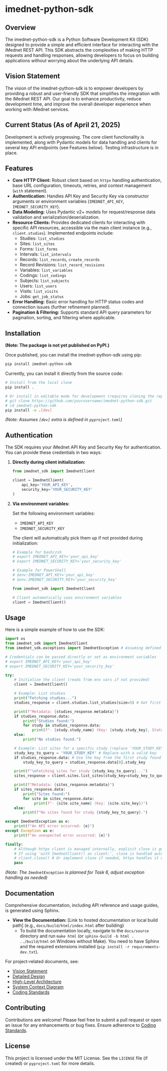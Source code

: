 # imednet-python-sdk

## Overview

The imednet-python-sdk is a Python Software Development Kit (SDK) designed to provide a simple and efficient interface for interacting with the iMednet REST API. This SDK abstracts the complexities of making HTTP requests and handling responses, allowing developers to focus on building applications without worrying about the underlying API details.

## Vision Statement

The vision of the imednet-python-sdk is to empower developers by providing a robust and user-friendly SDK that simplifies the integration with the iMednet REST API. Our goal is to enhance productivity, reduce development time, and improve the overall developer experience when working with iMednet services.

## Current Status (As of April 21, 2025)

Development is actively progressing. The core client functionality is implemented, along with Pydantic models for data handling and clients for several key API endpoints (see Features below). Testing infrastructure is in place.

## Features

* **Core HTTP Client:** Robust client based on `httpx` handling authentication, base URL configuration, timeouts, retries, and context management (`with` statement).
* **Authentication:** Handles API Key and Security Key via constructor arguments or environment variables (`IMEDNET_API_KEY`, `IMEDNET_SECURITY_KEY`).
* **Data Modeling:** Uses Pydantic v2+ models for request/response data validation and serialization/deserialization.
* **Resource Clients:** Provides dedicated clients for interacting with specific API resources, accessible via the main client instance (e.g., `client.studies`). Implemented endpoints include:
  * Studies: `list_studies`
  * Sites: `list_sites`
  * Forms: `list_forms`
  * Intervals: `list_intervals`
  * Records: `list_records`, `create_records`
  * Record Revisions: `list_record_revisions`
  * Variables: `list_variables`
  * Codings: `list_codings`
  * Subjects: `list_subjects`
  * Users: `list_users`
  * Visits: `list_visits`
  * Jobs: `get_job_status`
* **Error Handling:** Basic error handling for HTTP status codes and connection issues (further refinement planned).
* **Pagination & Filtering:** Supports standard API query parameters for pagination, sorting, and filtering where applicable.

## Installation

**(Note: The package is not yet published on PyPI.)**

Once published, you can install the imednet-python-sdk using pip:

```bash
pip install imednet-python-sdk
```

Currently, you can install it directly from the source code:

```bash
# Install from the local clone
pip install .

# Or install in editable mode for development (requires cloning the repo first)
# git clone https://github.com/yourusername/imednet-python-sdk.git
# cd imednet-python-sdk
pip install -e .[dev]
```

*(Note: Assumes `[dev]` extra is defined in `pyproject.toml`)*

## Authentication

The SDK requires your iMednet API Key and Security Key for authentication. You can provide these credentials in two ways:

1. **Directly during client initialization:**

   ```python
   from imednet_sdk import ImednetClient

   client = ImednetClient(
       api_key='YOUR_API_KEY',
       security_key='YOUR_SECURITY_KEY'
   )
   ```

2. **Via environment variables:**

   Set the following environment variables:

   * `IMEDNET_API_KEY`
   * `IMEDNET_SECURITY_KEY`

   The client will automatically pick them up if not provided during initialization:

   ```python
   # Example for bash/zsh
   # export IMEDNET_API_KEY='your_api_key'
   # export IMEDNET_SECURITY_KEY='your_security_key'

   # Example for PowerShell
   # $env:IMEDNET_API_KEY='your_api_key'
   # $env:IMEDNET_SECURITY_KEY='your_security_key'

   from imednet_sdk import ImednetClient

   # Client automatically uses environment variables
   client = ImednetClient()
   ```

## Usage

Here is a simple example of how to use the SDK:

```python
import os
from imednet_sdk import ImednetClient
from imednet_sdk.exceptions import ImednetException # Assuming defined in Task 6

# Credentials can be passed directly or set as environment variables
# export IMEDNET_API_KEY='your_api_key'
# export IMEDNET_SECURITY_KEY='your_security_key'

try:
    # Initialize the client (reads from env vars if not provided)
    client = ImednetClient()

    # Example: List studies
    print("Fetching studies...")
    studies_response = client.studies.list_studies(size=5) # Get first 5 studies

    print(f"Metadata: {studies_response.metadata}")
    if studies_response.data:
        print("Studies found:")
        for study in studies_response.data:
            print(f"- {study.study_name} (Key: {study.study_key}, Status: {study.status})")
    else:
        print("No studies found.")

    # Example: List sites for a specific study (replace 'YOUR_STUDY_KEY')
    study_key_to_query = 'YOUR_STUDY_KEY' # Replace with a valid key
    if studies_response.data: # Use the key from the first study found if available
        study_key_to_query = studies_response.data[0].study_key

    print(f"\nFetching sites for study {study_key_to_query}...")
    sites_response = client.sites.list_sites(study_key=study_key_to_query, size=5)

    print(f"Metadata: {sites_response.metadata}")
    if sites_response.data:
        print("Sites found:")
        for site in sites_response.data:
             print(f"- {site.site_name} (Key: {site.site_key})")
    else:
        print(f"No sites found for study {study_key_to_query}.")

except ImednetException as e:
    print(f"An API error occurred: {e}")
except Exception as e:
    print(f"An unexpected error occurred: {e}")

finally:
    # Although httpx client is managed internally, explicit close is good practice if not using 'with'
    # If using 'with ImednetClient() as client:', close is handled automatically.
    # client.close() # Or implement close if needed, httpx handles it with context manager
    pass

```

*(Note: The `ImednetException` is planned for Task 6, adjust exception handling as needed)*

## Documentation

Comprehensive documentation, including API reference and usage guides, is generated using Sphinx.

* **View the Documentation:** [Link to hosted documentation or local build path] (e.g., `docs/build/html/index.html` after building)
  * To build the documentation locally, navigate to the `docs/source` directory and run `make html` (or `sphinx-build -b html . ../build/html` on Windows without Make). You need to have Sphinx and the required extensions installed (`pip install -r requirements-dev.txt`).

For project-related documents, see:

* [Vision Statement](docs/project/vision.md)
* [Detailed Design](docs/project/design.md)
* [High-Level Architecture](docs/project/architecture.md)
* [System Context Diagram](docs/project/context_diagram.md)
* [Coding Standards](docs/coding_standards.md)

## Contributing

Contributions are welcome! Please feel free to submit a pull request or open an issue for any enhancements or bug fixes. Ensure adherence to [Coding Standards](docs/coding_standards.md).

## License

This project is licensed under the MIT License. See the `LICENSE` file (if created) or `pyproject.toml` for more details.
